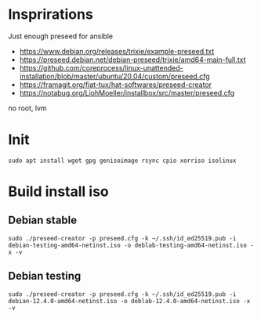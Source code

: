 # Insprirations
Just enough preseed for ansible
 - https://www.debian.org/releases/trixie/example-preseed.txt
 - https://preseed.debian.net/debian-preseed/trixie/amd64-main-full.txt
 - https://github.com/coreprocess/linux-unattended-installation/blob/master/ubuntu/20.04/custom/preseed.cfg
 - https://framagit.org/fiat-tux/hat-softwares/preseed-creator
 - https://notabug.org/LiohMoeller/installbox/src/master/preseed.cfg

no root, lvm

# Init
```
sudo apt install wget gpg genisoimage rsync cpio xorriso isolinux
```

# Build install iso
## Debian stable
```
sudo ./preseed-creator -p preseed.cfg -k ~/.ssh/id_ed25519.pub -i debian-testing-amd64-netinst.iso -o deblab-testing-amd64-netinst.iso -x -v
```
## Debian testing
```
sudo ./preseed-creator -p preseed.cfg -k ~/.ssh/id_ed25519.pub -i debian-12.4.0-amd64-netinst.iso -o deblab-12.4.0-amd64-netinst.iso -x -v
```